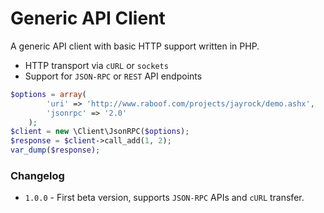 Generic API Client
==================

A generic API client with basic HTTP support written in PHP.

* HTTP transport via `cURL` or `sockets`
* Support for `JSON-RPC` or `REST` API endpoints

```php
$options = array(
        'uri' => 'http://www.raboof.com/projects/jayrock/demo.ashx',
        'jsonrpc' => '2.0'
    );
$client = new \Client\JsonRPC($options);
$response = $client->call_add(1, 2);
var_dump($response);
```

### Changelog

* `1.0.0` - First beta version, supports `JSON-RPC` APIs and `cURL` transfer. 
